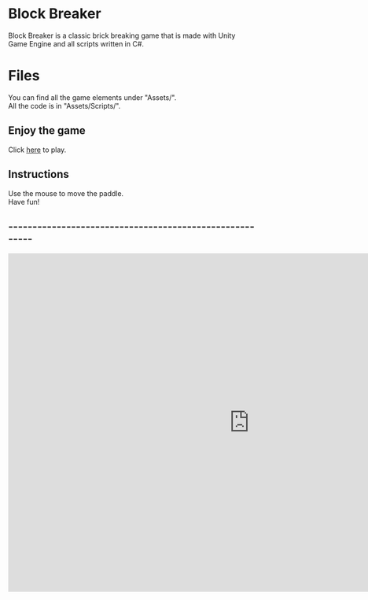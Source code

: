 #  Block Breaker
 Block Breaker is a classic brick breaking game that is made with Unity Game Engine and all scripts written in C#.
 
# Files
You can find all the game elements under "Assets/".  
All the code is in "Assets/Scripts/".



## Enjoy the game

Click [here](https://itch.io/embed-upload/2808732?color=333333) to play.

## Instructions

Use the mouse to move the paddle.   
Have fun!

## --------------------------------------------------------

<iframe frameborder="0" src="https://itch.io/embed-upload/2808732?color=333333" allowfullscreen="" width="980" height="688"><a href="https://arikberen.itch.io/block-breaker">Play Block Breaker on itch.io</a></iframe>
